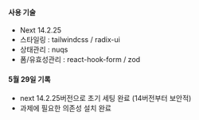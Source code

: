 #### 사용 기술

- Next 14.2.25
- 스타일링 : tailwindcss / radix-ui
- 상태관리 : nuqs
- 폼/유효성관리 : react-hook-form / zod

#### 5월 29일 기록

- next 14.2.25버전으로 초기 세팅 완료 (14버전부터 보안적)
- 과제에 필요한 의존성 설치 완료
